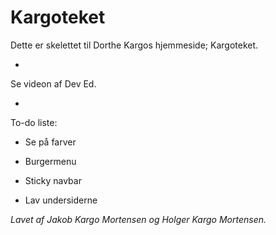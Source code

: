 # Kargoteket

Dette er skelettet til Dorthe Kargos hjemmeside; Kargoteket.

-

Se videon af Dev Ed.

-

To-do liste:

*	Se på farver

* 	Burgermenu

*	Sticky navbar

*	Lav undersiderne


_Lavet af Jakob Kargo Mortensen og Holger Kargo Mortensen._
